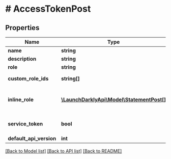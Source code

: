 # # AccessTokenPost

## Properties

Name | Type | Description | Notes
------------ | ------------- | ------------- | -------------
**name** | **string** | A human-friendly name for the access token | [optional]
**description** | **string** | A description for the access token | [optional]
**role** | **string** | Built-in role for the token | [optional]
**custom_role_ids** | **string[]** | A list of custom role IDs to use as access limits for the access token | [optional]
**inline_role** | [**\LaunchDarklyApi\Model\StatementPost[]**](StatementPost.md) | A JSON array of statements represented as JSON objects with three attributes: effect, resources, actions. May be used in place of a built-in or custom role. | [optional]
**service_token** | **bool** | Whether the token is a service token https://docs.launchdarkly.com/home/account-security/api-access-tokens#service-tokens | [optional]
**default_api_version** | **int** | The default API version for this token | [optional]

[[Back to Model list]](../../README.md#models) [[Back to API list]](../../README.md#endpoints) [[Back to README]](../../README.md)
